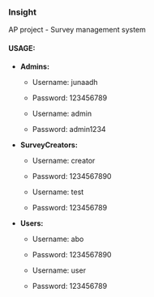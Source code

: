 ### Insight
AP project - Survey management system

#### USAGE:
* **Admins:**
    - Username: junaadh
    - Password: 123456789
 
      
    - Username: admin
    - Password: admin1234


* **SurveyCreators:**
    - Username: creator
    - Password: 1234567890


    - Username: test
    - Password: 123456789
      

* **Users:**
    - Username: abo
    - Password: 1234567890
      

    - Username: user
    - Password: 123456789
